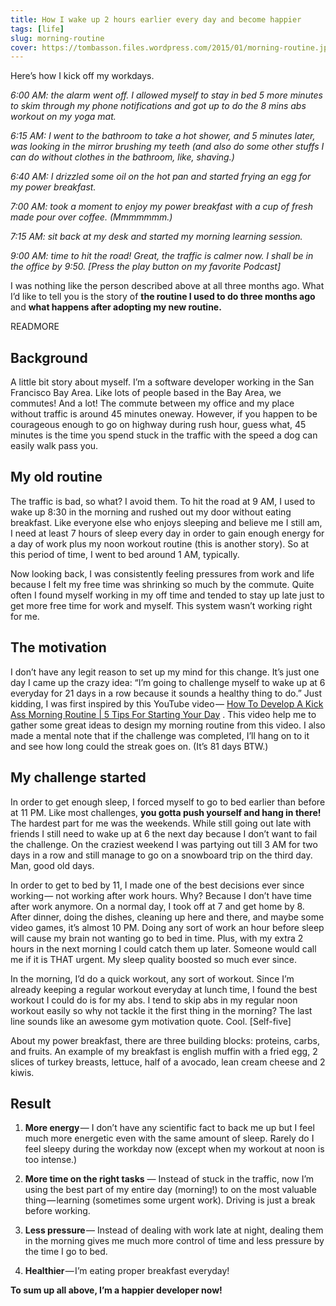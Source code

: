 ```yaml
---
title: How I wake up 2 hours earlier every day and become happier
tags: [life]
slug: morning-routine
cover: https://tombasson.files.wordpress.com/2015/01/morning-routine.jpg
---
```


Here’s how I kick off my workdays.

<!-- more -->

_6:00 AM:
the alarm went off.
I allowed myself to stay in bed 5 more minutes to
skim through my phone notifications and
got up to do the 8 mins abs workout on my yoga mat._

_6:15 AM:
I went to the bathroom to take a hot shower,
and 5 minutes later, was looking in the mirror brushing
my teeth (and also do some other stuffs I can do
without clothes in the bathroom, like, shaving.)_

_6:40 AM:
I drizzled some oil on the hot pan and started
frying an egg for my power breakfast._

_7:00 AM:
took a moment to enjoy my power breakfast with
a cup of fresh made pour over coffee. (Mmmmmmm.)_

_7:15 AM:
sit back at my desk and started my morning learning session._

_9:00 AM:
time to hit the road! Great, the traffic is calmer now.
I shall be in the office by 9:50.
[Press the play button on my favorite Podcast]_

I was nothing like the person described above at all three months ago.
What I’d like to tell you is the story of __the routine I used to do
three months ago__ and __what happens after adopting my new routine.__

READMORE

## Background

A little bit story about myself.
I’m a software developer working in the San Francisco Bay Area.
Like lots of people based in the Bay Area, we commutes!
And a lot!
The commute between my office and my place without traffic is
around 45 minutes oneway.
However, if you happen to be courageous enough to go on highway
during rush hour, guess what,
45 minutes is the time you spend stuck in the traffic with the
speed a dog can easily walk pass you.

## My old routine

The traffic is bad, so what? I avoid them.
To hit the road at 9 AM, I used to wake up 8:30 in the morning and
rushed out my door without eating breakfast.
Like everyone else who enjoys sleeping and believe me I still am,
I need at least 7 hours of sleep every day in order to gain enough
energy for a day of work plus my noon workout routine (this is another story).
So at this period of time, I went to bed around 1 AM, typically.

Now looking back, I was consistently feeling pressures from
work and life because I felt my free time was shrinking so much by the commute.
Quite often I found myself working in my off time and
tended to stay up late just to get more free time for work and myself.
This system wasn’t working right for me.

## The motivation

I don’t have any legit reason to set up my mind for this change.
It’s just one day I came up the crazy idea:
“I’m going to challenge myself to wake up at 6 everyday for
21 days in a row because it sounds a healthy thing to do.”
Just kidding, I was first inspired by this YouTube video —
[How To Develop A Kick Ass Morning Routine | 5 Tips For Starting Your Day](
https://www.youtube.com/watch?v=jjDmhNBtEfU)
. This video help me to gather some great ideas to design
my morning routine from this video.
I also made a mental note that if the challenge was completed,
I’ll hang on to it and see how long could the streak goes on. (It’s 81 days BTW.)

## My challenge started

In order to get enough sleep,
I forced myself to go to bed earlier than before at 11 PM.
Like most challenges, __you gotta push yourself and hang in there!__
The hardest part for me was the weekends.
While still going out late with friends I still need to wake up at 6
the next day because I don’t want to fail the challenge.
On the craziest weekend I was partying out till 3 AM for
two days in a row and still manage to go on a snowboard trip on the third day.
Man, good old days.

In order to get to bed by 11,
I made one of the best decisions ever since working —
not working after work hours.
Why?
Because I don’t have time after work anymore.
On a normal day, I took off at 7 and get home by 8.
After dinner, doing the dishes, cleaning up here and there,
and maybe some video games, it’s almost 10 PM.
Doing any sort of work an hour before sleep will
cause my brain not wanting go to bed in time.
Plus, with my extra 2 hours in the next morning I could catch them up later.
Someone would call me if it is THAT urgent.
My sleep quality boosted so much ever since.

In the morning, I’d do a quick workout, any sort of workout.
Since I’m already keeping a regular workout everyday at lunch time,
I found the best workout I could do is for my abs.
I tend to skip abs in my regular noon workout easily so
why not tackle it the first thing in the morning?
The last line sounds like an awesome gym motivation quote. Cool. [Self-five]

About my power breakfast,
there are three building blocks: proteins, carbs, and fruits.
An example of my breakfast is english muffin with a fried egg,
2 slices of turkey breasts, lettuce, half of a avocado,
lean cream cheese and 2 kiwis.

## Result

1. __More energy__ —
I don’t have any scientific fact to back me up but
I feel much more energetic even with the same amount of sleep.
Rarely do I feel sleepy during the workday now
(except when my workout at noon is too intense.)

2. __More time on the right tasks__ —
Instead of stuck in the traffic,
now I’m using the best part of my entire day (morning!)
to on the most valuable thing — learning (sometimes some urgent work).
Driving is just a break before working.

3. __Less pressure__ —
Instead of dealing with work late at night,
dealing them in the morning gives me much more control of time and
less pressure by the time I go to bed.

4. __Healthier__ — I’m eating proper breakfast everyday!

__To sum up all above, I’m a happier developer now!__
